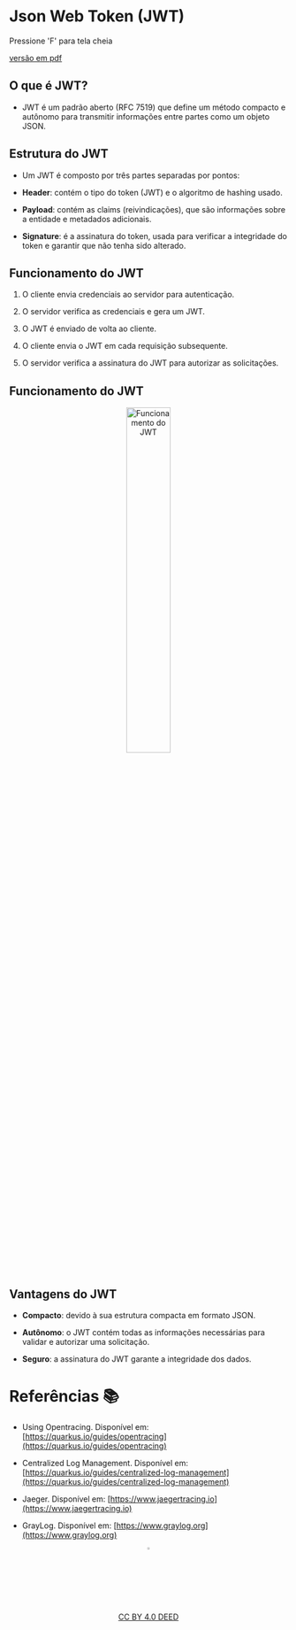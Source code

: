 <!-- .slide: data-background-opacity="0.3" data-background-image="img/title.jpg" data-transition="convex" -->
# Json Web Token (JWT)
<!-- .element: style="margin-bottom:100px; font-size: 60px; color:white; font-family: Marker Felt;" -->

Pressione 'F' para tela cheia
<!-- .element: style="margin-bottom:10px; font-size: 15px; color:white" -->

[versão em pdf](?print-pdf)
<!-- .element: style="margin-bottom 25px; font-size: 15px; color:white" -->


<!-- .slide: data-background="#21093D" data-transition="convex" -->
## O que é JWT?
<!-- .element: style="margin-bottom:50px; font-size: 50px; color:white; font-family: Marker Felt;" -->

* JWT é um padrão aberto (RFC 7519) que define um método compacto e autônomo para transmitir informações entre partes como um objeto JSON.
<!-- .element: style="margin-bottom:70px; font-size: 25px; color:white" -->


<!-- .slide: data-background="#21093D" data-transition="convex" -->
## Estrutura do JWT
<!-- .element: style="margin-bottom:50px; font-size: 50px; color:white; font-family: Marker Felt;" -->

* Um JWT é composto por três partes separadas por pontos:
<!-- .element: style="margin-bottom:70px; font-size: 25px; color:white" -->

  - **Header**: contém o tipo do token (JWT) e o algoritmo de hashing usado.
  <!-- .element: style="margin-bottom:70px; font-size: 25px; color:white" -->

  - **Payload**: contém as claims (reivindicações), que são informações sobre a
    entidade e metadados adicionais.
  <!-- .element: style="margin-bottom:70px; font-size: 25px; color:white" -->

  - **Signature**: é a assinatura do token, usada para verificar a integridade
  do token e garantir que não tenha sido alterado.
  <!-- .element: style="margin-bottom:70px; font-size: 25px; color:white" -->


<!-- .slide: data-background="#21093D" data-transition="convex" -->
## Funcionamento do JWT
<!-- .element: style="margin-bottom:50px; font-size: 50px; color:white; font-family: Marker Felt;" -->

1. O cliente envia credenciais ao servidor para autenticação.
<!-- .element: style="margin-bottom:70px; font-size: 25px; color:white" -->

2. O servidor verifica as credenciais e gera um JWT.
<!-- .element: style="margin-bottom:70px; font-size: 25px; color:white" -->

3. O JWT é enviado de volta ao cliente.
<!-- .element: style="margin-bottom:70px; font-size: 25px; color:white" -->

4. O cliente envia o JWT em cada requisição subsequente.
<!-- .element: style="margin-bottom:70px; font-size: 25px; color:white" -->

5. O servidor verifica a assinatura do JWT para autorizar as solicitações.
<!-- .element: style="margin-bottom:70px; font-size: 25px; color:white" -->


<!-- .slide: data-background="#21093D" data-transition="convex" -->
## Funcionamento do JWT
<!-- .element: style="margin-bottom:50px; font-size: 50px; color:white; font-family: Marker Felt;" -->

<center>
    <a href="http://www.plantuml.com/plantuml/proxy?cache=no&src=https://raw.githubusercontent.com/rodrigoprestesmachado/pw2/dev/docs/topicos/jwt/funcionamento.puml">
        <img src="http://www.plantuml.com/plantuml/proxy?cache=no&src=https://raw.githubusercontent.com/rodrigoprestesmachado/pw2/dev/docs/topicos/jwt/funcionamento.puml" alt="Funcionamento do JWT" width="40%" height="40%"/>
    </a>
    <br/>
</center>


<!-- .slide: data-background="#21093D" data-transition="convex" -->
## Vantagens do JWT
<!-- .element: style="margin-bottom:50px; font-size: 50px; color:white; font-family: Marker Felt;" -->

- **Compacto**: devido à sua estrutura compacta em formato JSON.
<!-- .element: style="margin-bottom:70px; font-size: 25px; color:white" -->

- **Autônomo**: o JWT contém todas as informações necessárias para validar e
autorizar uma solicitação.
<!-- .element: style="margin-bottom:70px; font-size: 25px; color:white" -->

- **Seguro**: a assinatura do JWT garante a integridade dos dados.
<!-- .element: style="margin-bottom:70px; font-size: 25px; color:white" -->


<!-- .slide: data-background="#21093D" data-transition="convex" -->
# Referências 📚
<!-- .element: style="margin-bottom:50px; font-size: 50px; color:white; font-family: Marker Felt;" -->

* Using Opentracing. Disponível em: [https://quarkus.io/guides/opentracing](https://quarkus.io/guides/opentracing)
<!-- .element: style="margin-bottom:40px; font-size: 20px; color:white" -->

* Centralized Log Management. Disponível em: [https://quarkus.io/guides/centralized-log-management](https://quarkus.io/guides/centralized-log-management)
<!-- .element: style="margin-bottom:40px; font-size: 20px; color:white" -->

* Jaeger. Disponível em: [https://www.jaegertracing.io](https://www.jaegertracing.io)
<!-- .element: style="margin-bottom:40px; font-size: 20px; color:white" -->

* GrayLog. Disponível em: [https://www.graylog.org](https://www.graylog.org)
<!-- .element: style="margin-bottom:40px; font-size: 20px; color:white" -->

<center>
<a href="https://rpmhub.dev" target="blanck"><img src="../../../imgs/logo.png" alt="Rodrigo Prestes Machado" width="3%" height="3%" border=0 style="border:0; text-decoration:none; outline:none"></a><br/>
<a rel="license" href="http://creativecommons.org/licenses/by/4.0/">CC BY 4.0 DEED</a>
</center>
<!-- .element: style="margin-top:100px; font-size: 15px; font-family: Bradley Hand" -->